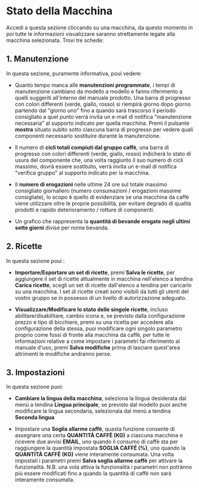 # Stato della Macchina

Accedi a questa sezione cliccando su una macchina, da questo momento in poi tutte le informazioni visualizzare saranno strettamente legate alla macchina selezionata.
Trovi tre schede:

## 1. Manutenzione
  
In questa sezione, puramente informativa, poui vedere:
     
- Quanto tempo manca alle **manutenzioni programmate**, i tempi di manutenzione cambiano da modello a modello e fanno riferimento a quelli suggeriti all'interno del manuale prodotto.
Una barra di progresso con colori differenti (verde, giallo, rosso) si riempirà giorno dopo giorno partendo dal "giorno uno" fino a quando sarà trascorso il periodo consigliato a quel punto verrà invita un e-mail di notifica "manutenzione necessaria" al supporto indicato per quella macchina.
Premi il pulsante **mostra** situato subito sotto ciascuna barra di progresso per vedere quali componenti necessario sostituire durante la manutenzione.
       
- Il numero di **cicli totali compiuti dal gruppo caffè**, una barra di progresso con colori differenti (verde, giallo, rosso) indicherà lo stato di usura del componente che, una volta raggiunto il suo numero di cicli massimo, dovrà essere sostituito, verrà invita un e-mail di notifica "verifica gruppo" al supporto indicato per la macchina.

- Il **numero di erogazioni** nelle ultime 24 ore sul totale massimo consigliato giornaliero (numero consumazioni / erogazioni massime consigliate), lo scopo è quello di evidenziare se una macchina da caffè viene utilizzare oltre le proprie possibilità, per evitare degrado di qualità prodotti e rapido deterioramento / rotture di componenti.
     
- Un grafico che rappresenta la **quantità di bevande erogate negli ultimi sette giorni** divise per nome bevanda.
     
 ## 2. Ricette
 
 In questa sezione poui :
 
 - **Importare/Esportare un set di ricette**, premi **Salva le ricette**, per aggiungere il set di ricette attualmente in macchina nell'elenco a tendina **Carica ricette**, scegli un set di ricette dall'elenco a tendina per caricarlo su una macchina.
I set di ricette creati sono visibili da tutti gli utenti del vostro gruppo se in possesso di un livello di autorizzazione adeguato.

- **Visualizzare/Modificare lo stato delle singole ricette**, incluso abilitare/disabilitare, cambio icona e, se previsto dalla configurazione prezzo e tipo di bicchiere, premi su una ricetta per accedere alla configurazione della stessa, puoi modificare ogni singolo parametro proprio come fossi di fronte alla macchina da caffè, per tutte le informazioni relative a come impostare i parametri fai riferimento al manuale d'uso, premi **Salva modifiche** prima di lasciare quest'area altrimenti le modifiche andranno perse.   
 
 ## 3. Impostazioni
 
  In questa sezione puoi:
  
  - **Cambiare la lingua della macchina**, seleziona la lingua desiderata dal menù a tendina **Lingua principale**, se previsto dal modello puoi anche modificare la lingua secondaria, selezionala dal menù a tendina **Seconda lingua**
  
  - Impostare una **Soglia allarme caffè**, quasta funzione consente di assegnare una certa **QUANTITÀ CAFFÈ (KG)** a ciascuna macchina e ricevere due avvisi **EMAIL**, uno quando il consumo di caffè sta per raggiungere la quantità impostata **SOGLIA CAFFÈ (%)**, uno quando la **QUANTITÀ CAFFÈ (KG)** viene interamente consumata. Una volta impostati i parametri premi **Salva soglia allarme caffè** per attivare la funzionalità. N.B. una vola attiva la funzionalità i parametri non potrànno più essere modificati fino a quando la quantità di caffè non sarà interamente consumata. 








